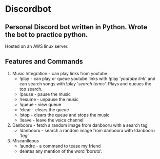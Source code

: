 # Discordbot
## Personal Discord bot written in Python. Wrote the bot to practice python.

Hosted on an AWS linux server.

## Features and Commands

1. Music Integration - can play links from youtube
    - !play - can play or queue youtube links with !play '*youtube link*' and can search songs with !play '*search terms*'. Plays and queues the top search.
    - !pause - pause the music
    - !resume - unpause the music 
    - !queue - view queue
    - !clear - clears the queue 
    - !stop - clears the queue and stops the music
    - !leave - leave the voice channel
2. Danbooru - fetch a random image from danbooru with a search tag
    - !danbooru - search a random image from danbooru with !danbooru '*tag*'
3. Miscanlleous 
    - !aundre - a command to tease my friend
    - deletes any mention of the word 'boruto'.




